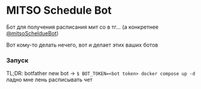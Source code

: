 # MITSO Schedule Bot
Бот для получения расписания мит со в тг... (а конкретнее [@mitsoScheldueBot](https://t.me/mitsoScheldueBot))

Вот кому-то делать нечего, вот и делает этих ваших ботов

### Запуск
TL;DR: botfather new bot -> `$ BOT_TOKEN=<bot token> docker compose up -d`
ладно мне лень расписывать чет